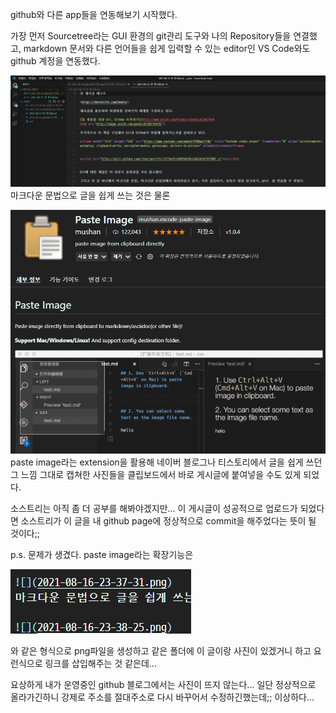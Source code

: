 github와 다른 app들을 연동해보기 시작했다.

가장 먼저 Sourcetree라는 GUI 환경의 git관리 도구와 나의 Repository들을 연결했고, markdown 문서와 다른 언어들을 쉽게 입력할 수 있는 editor인 VS Code와도 github 계정을 연동했다.

![](2021-08-16-23-37-31.png)
마크다운 문법으로 글을 쉽게 쓰는 것은 물론

![](2021-08-16-23-38-25.png)
paste image라는 extension을 활용해 네이버 블로그나 티스토리에서 글을 쉽게 쓰던 그 느낌 그대로 캡쳐한 사진들을 클립보드에서 바로 게시글에 붙여넣을 수도 있게 되었다.

소스트리는 아직 좀 더 공부를 해봐야겠지만... 이 게시글이 성공적으로 업로드가 되었다면 소스트리가 이 글을 내 github page에 정상적으로 commit을 해주었다는 뜻이 될 것이다;;

p.s. 문제가 생겼다.
paste image라는 확장기능은 

![](2021-08-16-23-47-56.png)


와 같은 형식으로 png파일을 생성하고 같은 폴더에 이 글이랑 사진이 있겠거니 하고 요런식으로 링크를 삽입해주는 것 같은데...

요상하게 내가 운영중인 github 블로그에서는 사진이 뜨지 않는다...
일단 정상적으로 올라가긴하니 강제로 주소를 절대주소로 다시 바꾸어서 수정하긴했는데;; 이상하다...